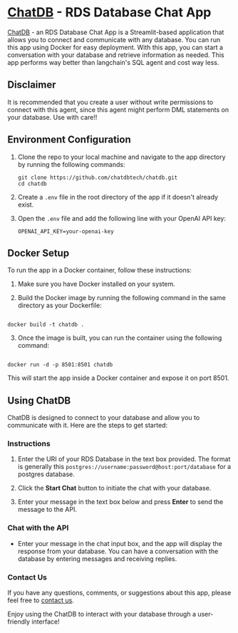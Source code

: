 # [ChatDB](http://chatdb.tech/) - RDS Database Chat App

[ChatDB](http://chatdb.tech/) - an RDS Database Chat App is a Streamlit-based application that allows you to connect and communicate with any database. You can run this app using Docker for easy deployment. With this app, you can start a conversation with your database and retrieve information as needed. This app performs way better than langchain's SQL agent and cost way less.

## Disclaimer

It is recommended that you create a user without write permissions to connect with this agent, since this agent might perform DML statements on your database. Use with care!!


## Environment Configuration

1. Clone the repo to your local machine and navigate to the app directory by running the following commands:

   ```shell
   git clone https://github.com/chatdbtech/chatdb.git
   cd chatdb

   ```

2. Create a `.env` file in the root directory of the app if it doesn't already exist.

3. Open the `.env` file and add the following line with your OpenAI API key:

   ```shell
   OPENAI_API_KEY=your-openai-key
   ```

## Docker Setup

To run the app in a Docker container, follow these instructions:

1. Make sure you have Docker installed on your system.


2. Build the Docker image by running the following command in the same directory as your Dockerfile:

```shell

docker build -t chatdb .

```

3. Once the image is built, you can run the container using the following command:

```shell

docker run -d -p 8501:8501 chatdb

```

This will start the app inside a Docker container and expose it on port 8501.



## Using ChatDB

ChatDB is designed to connect to your database and allow you to communicate with it. Here are the steps to get started:

### Instructions

1. Enter the URI of your RDS Database in the text box provided. The format is generally this `postgres://username:password@host:port/database` for a postgres database.

2. Click the **Start Chat** button to initiate the chat with your database.

3. Enter your message in the text box below and press **Enter** to send the message to the API.

### Chat with the API

- Enter your message in the chat input box, and the app will display the response from your database. You can have a conversation with the database by entering messages and receiving replies.

### Contact Us

If you have any questions, comments, or suggestions about this app, please feel free to [contact us](info@chatdb.tech).

Enjoy using the ChatDB to interact with your database through a user-friendly interface!
